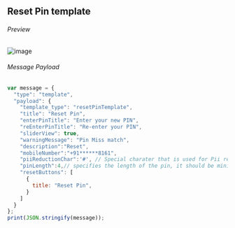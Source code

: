##  Reset Pin template

###### Preview

![image](https://github.com/user-attachments/assets/66bc573e-a7dc-4212-9edc-ede7612cf39d)


###### Message Payload

```js
var message = {
  "type": "template",
  "payload": {
    "template_type": "resetPinTemplate",
    "title": "Reset Pin",
    "enterPinTitle": "Enter your new PIN",
    "reEnterPinTitle": "Re-enter your PIN",
    "sliderView": true,
    "warningMessage": "Pin Miss match",
    "description":"Reset",
    "mobileNumber":"+91******8161",
    "piiReductionChar":'#', // Special charater that is used for Pii reduction
    "pinLength":4,// specifies the length of the pin, it should be minimun 4
    "resetButtons": [
      {
        title: "Reset Pin",
      }
    ]
  }
};
print(JSON.stringify(message)); 
```
